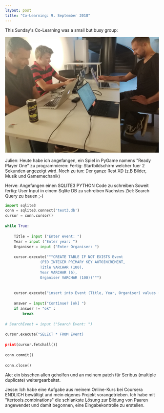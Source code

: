```yaml
---
layout: post
title: "Co-Learning: 9. September 2018"
---
```


This Sunday's Co-Learning was a small but busy group:

![Co-Learning on Stempber 4th](/assets/posts/2018-09-09.jpg)

Julien: Heute habe ich angefangen, ein Spiel in PyGame namens "Ready Player One" zu programmieren:
Fertig: Startbildschirm welcher fuer 2 Sekunden angezeigt wird.
Noch zu tun: Der ganze Rest XD (z.B Bilder, Musik und Gamemechanik)


Herve: Angefangen einen SQLITE3 PYTHON Code zu schreiben
Soweit fertig: User Input in einem Sqlite DB zu schreiben
Nachstes Ziel: Search Query zu bauen ;-)

```py
import sqlite3
conn = sqlite3.connect('test3.db')
cursor = conn.cursor()

while True:

    Title = input ("Enter event: ")
    Year = input ("Enter year: ")
    Organiser = input ("Enter Organiser: ")

    cursor.execute("""CREATE TABLE IF NOT EXISTS Event
                (PID INTEGER PRIMARY KEY AUTOINCREMENT,
                Title VARCHAR (100),
                Year VARCHAR (6),
                Organiser VARCHAR (100))""")


    cursor.execute("insert into Event (Title, Year, Organiser) values (?, ?, ?)", (Title, Year, Organiser))

    answer = input("Continue? [ok] ")
    if answer != "ok" :
        break

# SearchEvent = input ("Search Event: ")

cursor.execute("SELECT * FROM Event)

print(cursor.fetchall())

conn.commit()

conn.close()
```


Ale: ein bisschen allen geholfen und an meinem patch für Scribus (multiple duplicate) weitergearbeitet.

Jesse: Ich habe eine Aufgabe aus meinem Online-Kurs bei Coursera ENDLICH bewältigt und mein eigenes Projekt vorangetrieben. Ich habe mit "itertools.combinations" die schlankste Lösung zur Bildung von Paaren angewendet und damit begonnen, eine Eingabekontrolle zu erstellen.

